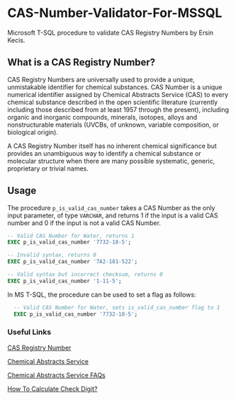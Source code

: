 # CAS-Number-Validator-For-MSSQL
Microsoft T-SQL procedure to validate CAS Registry Numbers by Ersin Kecis.

## What is a CAS Registry Number?
CAS Registry Numbers are universally used to provide a unique, unmistakable identifier for chemical substances. CAS Number is a unique numerical identifier assigned by Chemical Abstracts Service (CAS) to every chemical substance described in the open scientific literature (currently including those described from at least 1957 through the present), including organic and inorganic compounds, minerals, isotopes, alloys and nonstructurable materials (UVCBs, of unknown, variable composition, or biological origin).

A CAS Registry Number itself has no inherent chemical significance but provides an unambiguous way to identify a chemical substance or molecular structure when there are many possible systematic, generic, proprietary or trivial names.

## Usage
The procedure `p_is_valid_cas_number` takes a CAS Number as the only input parameter, of type `VARCHAR`, and returns 1 if the input is a valid CAS number and 0 if the input is not a valid CAS Number.

```sql
-- Valid CAS Number for Water, returns 1
EXEC p_is_valid_cas_number '7732-18-5';

-- Invalid syntax, returns 0
EXEC p_is_valid_cas_number '7A2-181-522';

-- Valid syntax but incorrect checksum, returns 0
EXEC p_is_valid_cas_number '1-11-5';
```

In MS T-SQL, the procedure can be used to set a flag as follows:
```sql
  -- Valid CAS Number for Water, sets is_valid_cas_number flag to 1
  EXEC p_is_valid_cas_number '7732-18-5';
```


### Useful Links
[CAS Registry Number](http://en.wikipedia.org/wiki/CAS_Registry_Number)

[Chemical Abstracts Service](http://www.cas.org/)

[Chemical Abstracts Service FAQs](http://www.cas.org/about-cas/faqs)

[How To Calculate Check Digit?](https://www.cas.org/support/documentation/chemical-substances/checkdig)



